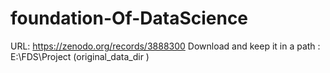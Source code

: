 # foundation-Of-DataScience

URL: https://zenodo.org/records/3888300
Download and keep it in a path : E:\\FDS\\Project (original_data_dir )

